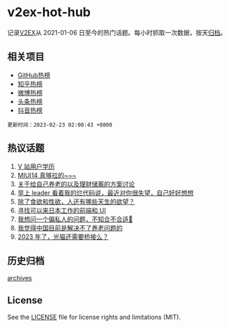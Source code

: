 # v2ex-hot-hub

 记录[V2EX](https://www.v2ex.com/)从 2021-01-06 日至今的热门话题。每小时抓取一次数据，按天[归档](archives)。
 
 ## 相关项目

- [GitHub热榜](https://github.com/snaildev/github-hot-hub)
- [知乎热榜](https://github.com/snaildev/zhihu-hot-hub)
- [微博热榜](https://github.com/snaildev/weibo-hot-hub)
- [头条热榜](https://github.com/snaildev/toutiao-hot-hub)
- [抖音热榜](https://github.com/snaildev/douyin-hot-hub)


 `更新时间：2023-02-23 02:08:43 +0800`

## 热议话题

1. [V 站用户学历](https://www.v2ex.com/t/918127)
1. [MIUI14 真够拉的~~~](https://www.v2ex.com/t/918132)
1. [关于给自己养老的以及理财储蓄的方案讨论](https://www.v2ex.com/t/918175)
1. [早上 leader 看着我的烂代码说，最近对你很失望，自己好好想想](https://www.v2ex.com/t/918204)
1. [除了食欲和性欲，人还有哪些天生的欲望？](https://www.v2ex.com/t/918211)
1. [寻找可以来日本工作的前端和 UI](https://www.v2ex.com/t/918123)
1. [我想问一个偏私人的问题，不知合不合适🤔](https://www.v2ex.com/t/918340)
1. [我觉得中国目前是解决不了养老问题的](https://www.v2ex.com/t/918331)
1. [2023 年了，光猫还需要桥接么？](https://www.v2ex.com/t/918114)

## 历史归档

[archives](archives)

## License

See the [LICENSE](LICENSE) file for license rights and limitations (MIT).
